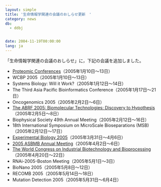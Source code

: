 ```yaml
---
layout: simple
title: '生命情報学関連の会議のおしらせ更新　'
category: news
db:
  - ddbj


date: 2004-11-19T00:00:00
lang: ja
---
```


「生命情報学関連の会議のおしらせ」に，下記の会議を追加しました。

<ul>
    <li><a href="http://www.chi-peptalk.com/">Proteomic Conferences</a>（2005年1月10日～13日） </li>
    <li>WCBP 2005（2005年1月10日～13日） </li>
    <li>Systems Biology: Will it Work?（2005年1月12日～14日） </li>
    <li>The Third Asia Pacific Bioinformatics Conference（2005年1月17日～21日） </li>
    <li>Oncogenomics 2005（2005年2月2日～6日） </li>
    <li><a href="http://www.faseb.org/">The ABRF 2005: Biomolecular Technologies: Discovery to Hypothesis</a> （2005年2月5日～8日）</li>
    <li>Biophysical Society 49th Annual Meeting（2005年2月12日～16日） </li>
    <li>18th International Symposium on MicroScale Bioseparations (MSB)（2005年2月12日～17日） </li>
    <li><a href="http://www.faseb.org/">Experimental Biology 2005</a>（2005年3月31日～4月6日） </li>
    <li><a href="http://www.bio.org/events/conferences/world-congress">2005 ASBMB Annual Meeting</a>（2005年4月2日～6日） </li>
    <li><a href="http://www.nsti.org/BioNano2005/">The World Congress on Industrial Biotechnology and Bioprocessing</a> （2005年4月20日～22日）</li>
    <li>RNAi-2005-Boston Meeting（2005年5月1日～3日） </li>
    <li>BioNano 2005（2005年5月8日～12日） </li>
    <li>RECOMB 2005（2005年5月14日～18日） </li>
    <li>Mutation Detection 2005（2005年5月31日～6月4日） </li>
</ul>
